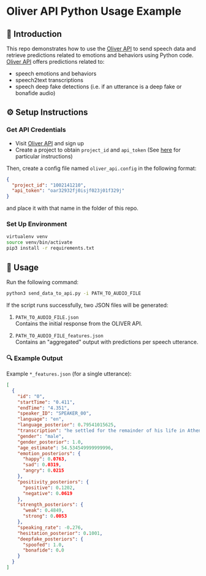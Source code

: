 # Oliver API Python Usage Example

## 📌 Introduction

This repo demonstrates how to use the [Oliver API](https://oliver.behavioralsignals.com) to send speech data and retrieve predictions related to emotions and behaviors using Python code. [Oliver API](https://oliver.behavioralsignals.com) offers predictions related to:
 - speech emotions and behaviors 
 - speech2text transcriptions
 - speech deep fake detections (i.e. if an utterance is a deep fake or bonafide audio)


## ⚙️ Setup Instructions

### Get API Credentials

- Visit [Oliver API](https://oliver.behavioralsignals.com) and sign up
- Create a project to obtain  `project_id` and `api_token` (See [here](https://oliver.readme.io/docs/create-a-project-and-api-token) for particular instructions)

Then, create a config file named `oliver_api.config` in the following format:

```json
{
  "project_id": "1002141210",
  "api_token": "oar32932fj0isjf023j01f329j"
}
```

and place it with that name in the folder of this repo.

### Set Up Environment

```bash
virtualenv venv
source venv/bin/activate
pip3 install -r requirements.txt
```

## 🚀 Usage

Run the following command:

```bash
python3 send_data_to_api.py -i PATH_TO_AUDIO_FILE
```

If the script runs successfully, two JSON files will be generated:

1. `PATH_TO_AUDIO_FILE.json`  
   Contains the initial response from the OLIVER API.

2. `PATH_TO_AUDIO_FILE_features.json`  
   Contains an "aggregated" output with predictions per speech utterance.

### 🔍 Example Output

Example `*_features.json` (for a single utterance):

```json
[
  {
    "id": "0",
    "startTime": "0.411",
    "endTime": "4.351",
    "speaker_ID": "SPEAKER_00",
    "language": "en",
    "language_posterior": 0.79541015625,
    "transcription": "he settled for the remainder of his life in Athens",
    "gender": "male",
    "gender_posterior": 1.0,
    "age_estimate": 54.534549999999996,
    "emotion_posteriors": {
      "happy": 0.0763,
      "sad": 0.0319,
      "angry": 0.0215
    },
    "positivity_posteriors": {
      "positive": 0.1202,
      "negative": 0.0619
    },
    "strength_posteriors": {
      "weak": 0.4849,
      "strong": 0.0053
    },
    "speaking_rate": -0.276,
    "hesitation_posterior": 0.1001,
    "deepfake_posteriors": {
      "spoofed": 1.0,
      "bonafide": 0.0
    }
  }
]
```

